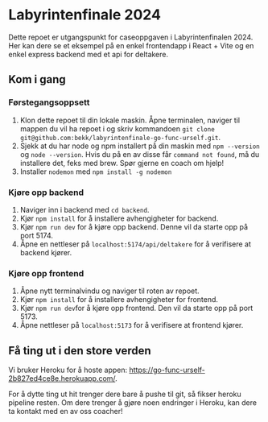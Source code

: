 # Labyrintenfinale 2024

Dette repoet er utgangspunkt for caseoppgaven i Labyrintenfinalen 2024. Her kan dere se et eksempel på en enkel frontendapp i React + Vite og en enkel express backend med et api for deltakere.

## Kom i gang

### Førstegangsoppsett

1. Klon dette repoet til din lokale maskin. Åpne terminalen, naviger til mappen du vil ha repoet i og skriv kommandoen `git clone git@github.com:bekk/labyrintenfinale-go-func-urself.git`.
2. Sjekk at du har node og npm installert på din maskin med `npm --version` og `node --version`. Hvis du på en av disse får `command not found`, må du installere det, feks med brew. Spør gjerne en coach om hjelp!
3. Installer `nodemon` med `npm install -g nodemon`

### Kjøre opp backend

1. Naviger inn i backend med `cd backend`.
2. Kjør `npm install` for å installere avhengigheter for backend.
3. Kjør `npm run dev` for å kjøre opp backend. Denne vil da starte opp på port 5174.
4. Åpne en nettleser på `localhost:5174/api/deltakere` for å verifisere at backend kjører.

### Kjøre opp frontend

1. Åpne nytt terminalvindu og naviger til roten av repoet.
2. Kjør `npm install` for å installere avhengigheter for frontend.
3. Kjør `npm run dev`for å kjøre opp frontend. Den vil da starte opp på port 5173.
4. Åpne nettleser på `localhost:5173` for å verifisere at frontend kjører.

## Få ting ut i den store verden

Vi bruker Heroku for å hoste appen: https://go-func-urself-2b827ed4ce8e.herokuapp.com/.

For å dytte ting ut hit trenger dere bare å pushe til git, så fikser heroku pipeline resten. Om dere trenger å gjøre noen endringer i Heroku, kan dere ta kontakt med en av oss coacher!
